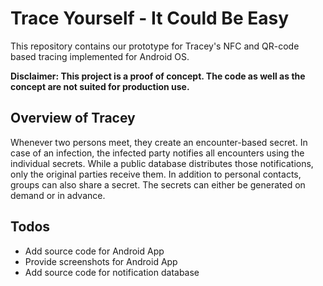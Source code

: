 # Trace Yourself - It Could Be Easy
This repository contains our prototype for Tracey's NFC and QR-code based tracing implemented for Android OS.

**Disclaimer: This project is a proof of concept. The code as well as the concept are not suited for production use.**

## Overview of Tracey
Whenever two persons meet, they create an encounter-based secret.
In case of an infection, the infected party notifies all encounters using the individual secrets.
While a public database distributes those notifications, only the original parties receive them.
In addition to personal contacts, groups can also share a secret.
The secrets can either be generated on demand or in advance.

## Todos
* Add source code for Android App
* Provide screenshots for Android App
* Add source code for notification database
